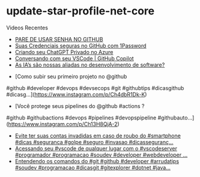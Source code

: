 # update-star-profile-net-core

Videos Recentes
<!-- YOUTUBE:START -->
- [PARE DE USAR SENHA NO GITHUB](https://www.youtube.com/watch?v=aezsqluwCyo)
- [Suas Credenciais seguras no GitHub com 1Password](https://www.youtube.com/watch?v=cWBq-cHnFyw)
- [Criando seu ChatGPT Privado no Azure](https://www.youtube.com/watch?v=H0MlMZRruIE)
- [Conversando com seu VSCode | GitHub Copilot](https://www.youtube.com/watch?v=ttfdiURgrgQ)
- [As IA’s são nossas aliadas no desenvolvimento de software?](https://www.youtube.com/watch?v=obAstVNFMxA)
<!-- YOUTUBE:END -->

<!-- INSTA:START -->
- [Como subir seu primeiro projeto no @github 

#github #developer #devops #devsecops #git #githubtips #dicasgithub #dicasg...](https://www.instagram.com/p/Ch4dbR1Dk-K)
- [Você protege seus pipelines do @github #actions ?

#github #githubactions #devops #pipelines #devopspipeline #githubauto...](https://www.instagram.com/p/Ch13H8QjA-2)
- [Evite ter suas contas invadidas em caso de roubo do #smartphone #dicas #seguranca #golpe #seguro #invasao #dicasseguranç...](https://www.instagram.com/p/ChcNPxbjSc3)
- [Acessando seu #vscode de qualquer lugar com o #vscodeserver  #programador #programacao #soudev #developer #webdeveloper ...](https://www.instagram.com/p/ChZjbvijpif)
- [Entendendo os comandos do #git  #github #developer #arrudatips #soudev #programacao #dicasgit #gitexplorer #dotnet #java...](https://www.instagram.com/p/ChW_wwhjd9K)
<!-- INSTA:END -->
